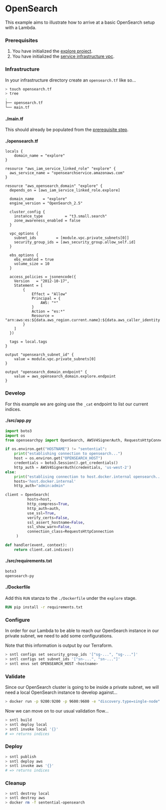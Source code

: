 # OpenSearch

This example aims to illustrate how to arrive at a basic OpenSearch setup with a Lambda.

### Prerequisites

1. You have initialized the [explore project](/examples/project?id=explore-project-setup).
1. You have initialized the [service infrastructure vpc](/examples/project?id=services-vpc-setup).

### Infrastructure

In your infrastructure directory create an `opensearch.tf` like so...

```bash
> touch opensearch.tf
> tree
.
├── opensearch.tf
└── main.tf
```

<!-- tabs:start -->

#### **./main.tf**

This should already be populated from the [prerequisite step]((/examples/project?id=services-vpc-setup)).

#### **./opensearch.tf**

```hcl
locals {
    domain_name = "explore"
}

resource "aws_iam_service_linked_role" "explore" {
  aws_service_name = "opensearchservice.amazonaws.com"
}

resource "aws_opensearch_domain" "explore" {
  depends_on = [aws_iam_service_linked_role.explore]

  domain_name    = "explore"
  engine_version = "OpenSearch_2.5"

  cluster_config {
    instance_type          = "t3.small.search"
    zone_awareness_enabled = false
  }

  vpc_options {
    subnet_ids         = [module.vpc.private_subnets[0]]
    security_group_ids = [aws_security_group.allow_self.id]
  }

  ebs_options {
    ebs_enabled = true
    volume_size = 10
  }

  access_policies = jsonencode({
    Version   = "2012-10-17",
    Statement = [
        {
            Effect = "Allow"
            Principal = {
                AWS: "*"
            }
            Action = "es:*"
            Resource = "arn:aws:es:${data.aws_region.current.name}:${data.aws_caller_identity.current.account_id}:domain/${local.domain_name}/*"
        }
    ]
  })

  tags = local.tags
}

output "opensearch_subnet_id" {
    value = module.vpc.private_subnets[0]
}

output "opensearch_domain_endpoint" {
    value = aws_opensearch_domain.explore.endpoint
}
```

<!-- tabs:end -->

### Develop

For this example we are going use the `_cat` endpoint to list our current indices.

<!-- tabs:start -->

#### **./src/app.py**

```python
import boto3
import os
from opensearchpy import OpenSearch, AWSV4SignerAuth, RequestsHttpConnection

if os.environ.get("HOSTNAME") != "sentential":
    print("establishing connection to opensearch...")
    host = os.environ.get("OPENSEARCH_HOST")
    credentials = boto3.Session().get_credentials()
    http_auth = AWSV4SignerAuth(credentials, 'us-west-2')
else:
    print("establising connection to host.docker.internal opensearch...")
    hosts='host.docker.internal'
    http_auth="admin:admin"

client = OpenSearch(    
          hosts=host,
          http_compress=True,
          http_auth=auth,
          use_ssl=True,
          verify_certs=False,
          ssl_assert_hostname=False,
          ssl_show_warn=False,
          connection_class=RequestsHttpConnection
     )

def handler(event, context):
    return client.cat.indices()
```

#### **./src/requirements.txt**

```txt
boto3
opensearch-py
```

#### **./Dockerfile**

Add this `RUN` stanza to the `./Dockerfile` under the `explore` stage.

```dockerfile
RUN pip install -r requirements.txt
```

<!-- tabs:end -->

### Configure

In order for our Lambda to be able to reach our OpenSearch instance in our private subnet, we need to add some configurations.

Note that this information is output by our Terraform.

```bash
> sntl configs set security_group_ids '["sg-...", "sg-..."]'
> sntl configs set subnet_ids '["sn-...", "sn-..."]'
> sntl envs set OPENSEARCH_HOST <hostname>
```

### Validate

Since our OpenSearch cluster is going to be inside a private subnet, we will need a local OpenSearch instance to develop against...

```bash
> docker run -p 9200:9200 -p 9600:9600 -e "discovery.type=single-node" --name sentential-opensearch -d opensearchproject/opensearch:latest
```

Now we can move on to our usual validation flow...

```bash
> sntl build
> sntl deploy local
> sntl invoke local '{}' 
# => returns indices
```

### Deploy

```bash
> sntl publish
> sntl deploy aws
> sntl invoke aws '{}' 
# => returns indices
```

### Cleanup

```bash
> sntl destroy local
> sntl destroy aws
> docker rm -f sentential-opensearch
```
